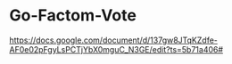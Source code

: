 
# Go-Factom-Vote

https://docs.google.com/document/d/137gw8JTqKZdfe-AF0e02pFgyLsPCTjYbX0mguC_N3GE/edit?ts=5b71a406#